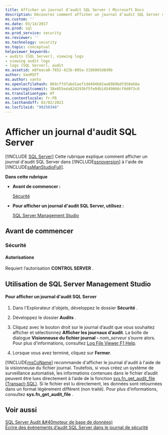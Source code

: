 ```yaml
---
title: Afficher un journal d’audit SQL Server | Microsoft Docs
description: Découvrez comment afficher un journal d’audit SQL Server dans SQL Server à l’aide de SQL Server Management Studio. L’affichage des journaux requiert l’autorisation CONTROL SERVER.
ms.custom: ''
ms.date: 03/14/2017
ms.prod: sql
ms.prod_service: security
ms.reviewer: ''
ms.technology: security
ms.topic: conceptual
helpviewer_keywords:
- audits [SQL Server], viewing logs
- viewing audit logs
- logs [SQL Server], audit
ms.assetid: e8feaca0-7852-422b-895a-319b965d8d9b
author: VanMSFT
ms.author: vanto
ms.openlocfilehash: 869cffd7abd1aef1dd494b82ae8969bdfd58e68a
ms.sourcegitcommit: 38e055eda82d293bf5fe9db14549666cf0d0f3c0
ms.translationtype: HT
ms.contentlocale: fr-FR
ms.lasthandoff: 02/02/2021
ms.locfileid: "99250348"
---
```

# <a name="view-a-sql-server-audit-log"></a>Afficher un journal d'audit SQL Server
[!INCLUDE [SQL Server](../../../includes/applies-to-version/sqlserver.md)]
  Cette rubrique explique comment afficher un journal d'audit SQL Server dans [!INCLUDE[ssnoversion](../../../includes/ssnoversion-md.md)] à l'aide de [!INCLUDE[ssManStudioFull](../../../includes/ssmanstudiofull-md.md)].  
  
 **Dans cette rubrique**  
  
-   **Avant de commencer :**  
  
     [Sécurité](#Security)  
  
-   **Pour afficher un journal d'audit SQL Server, utilisez :**  
  
     [SQL Server Management Studio](#SSMSProcedure)  
  
##  <a name="before-you-begin"></a><a name="BeforeYouBegin"></a> Avant de commencer  
  
###  <a name="security"></a><a name="Security"></a> Sécurité  
  
####  <a name="permissions"></a><a name="Permissions"></a> Autorisations  
 Requiert l’autorisation **CONTROL SERVER** .  
  
##  <a name="using-sql-server-management-studio"></a><a name="SSMSProcedure"></a> Utilisation de SQL Server Management Studio  
  
#### <a name="to-view-a-sql-server-audit-log"></a>Pour afficher un journal d'audit SQL Server  
  
1.  Dans l'Explorateur d'objets, développez le dossier **Sécurité** .  
  
2.  Développez le dossier **Audits** .  
  
3.  Cliquez avec le bouton droit sur le journal d’audit que vous souhaitez afficher et sélectionnez **Afficher les journaux d’audit**. La boîte de dialogue **Visionneuse du fichier journal -** _nom\_serveur_ s’ouvre alors. Pour plus d'informations, consultez [Log File Viewer F1 Help](../../../relational-databases/logs/log-file-viewer-f1-help.md).  
  
4.  Lorsque vous avez terminé, cliquez sur **Fermer**.  

 [!INCLUDE[msCoName](../../../includes/msconame-md.md)] recommande d'afficher le journal d'audit à l'aide de la visionneuse du fichier journal. Toutefois, si vous créez un système de surveillance automatisé, les informations contenues dans le fichier d’audit peuvent être lues directement à l’aide de la fonction [sys.fn_get_audit_file &#40;Transact-SQL&#41;](../../../relational-databases/system-functions/sys-fn-get-audit-file-transact-sql.md). Si le fichier est lu directement, les données sont retournées dans un format légèrement différent (non traité). Pour plus d’informations, consultez **sys.fn_get_audit_file** .  
  
## <a name="see-also"></a>Voir aussi  
 [SQL Server Audit &#40moteur de base de données&#41;](../../../relational-databases/security/auditing/sql-server-audit-database-engine.md)   
 [Écrire des événements d’audit SQL Server dans le journal de sécurité](../../../relational-databases/security/auditing/write-sql-server-audit-events-to-the-security-log.md)  
  
  
